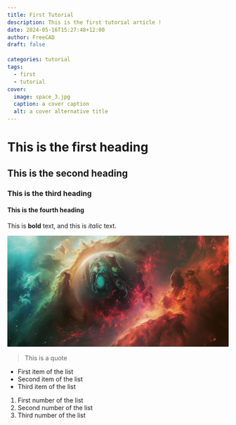 ```yaml
---
title: First Tutorial
description: This is the first tutorial article !
date: 2024-05-16T15:27:48+12:00
author: FreeCAD
draft: false

categories: tutorial
tags:
  - first
  - tutorial
cover:
  image: space_3.jpg
  caption: a cover caption
  alt: a cover alternative title
---
```


# This is the first heading

## This is the second heading

### This is the third heading

#### This is the fourth heading

This is **bold** text, and this is *italic* text.

![Image alternative text](space_3.jpg "This is an image title")

> This is a quote

- First item of the list
- Second item of the list
- Third item of the list

1. First number of the list
2. Second number of the list
3. Third number of the list
